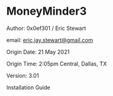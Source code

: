 # MoneyMinder3
Author: 0x0ef301 / Eric Stewart

email: eric.jay.stewart@gmail.com

Origin Date: 21 May 2021

Origin Time: 2:05pm Central, Dallas, TX

Version: 3.01

Installation Guide


